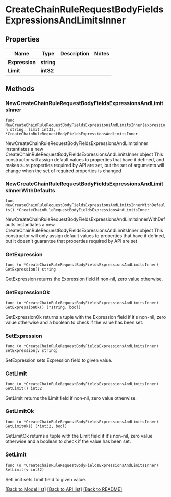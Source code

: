 # CreateChainRuleRequestBodyFieldsExpressionsAndLimitsInner

## Properties

Name | Type | Description | Notes
------------ | ------------- | ------------- | -------------
**Expression** | **string** |  | 
**Limit** | **int32** |  | 

## Methods

### NewCreateChainRuleRequestBodyFieldsExpressionsAndLimitsInner

`func NewCreateChainRuleRequestBodyFieldsExpressionsAndLimitsInner(expression string, limit int32, ) *CreateChainRuleRequestBodyFieldsExpressionsAndLimitsInner`

NewCreateChainRuleRequestBodyFieldsExpressionsAndLimitsInner instantiates a new CreateChainRuleRequestBodyFieldsExpressionsAndLimitsInner object
This constructor will assign default values to properties that have it defined,
and makes sure properties required by API are set, but the set of arguments
will change when the set of required properties is changed

### NewCreateChainRuleRequestBodyFieldsExpressionsAndLimitsInnerWithDefaults

`func NewCreateChainRuleRequestBodyFieldsExpressionsAndLimitsInnerWithDefaults() *CreateChainRuleRequestBodyFieldsExpressionsAndLimitsInner`

NewCreateChainRuleRequestBodyFieldsExpressionsAndLimitsInnerWithDefaults instantiates a new CreateChainRuleRequestBodyFieldsExpressionsAndLimitsInner object
This constructor will only assign default values to properties that have it defined,
but it doesn't guarantee that properties required by API are set

### GetExpression

`func (o *CreateChainRuleRequestBodyFieldsExpressionsAndLimitsInner) GetExpression() string`

GetExpression returns the Expression field if non-nil, zero value otherwise.

### GetExpressionOk

`func (o *CreateChainRuleRequestBodyFieldsExpressionsAndLimitsInner) GetExpressionOk() (*string, bool)`

GetExpressionOk returns a tuple with the Expression field if it's non-nil, zero value otherwise
and a boolean to check if the value has been set.

### SetExpression

`func (o *CreateChainRuleRequestBodyFieldsExpressionsAndLimitsInner) SetExpression(v string)`

SetExpression sets Expression field to given value.


### GetLimit

`func (o *CreateChainRuleRequestBodyFieldsExpressionsAndLimitsInner) GetLimit() int32`

GetLimit returns the Limit field if non-nil, zero value otherwise.

### GetLimitOk

`func (o *CreateChainRuleRequestBodyFieldsExpressionsAndLimitsInner) GetLimitOk() (*int32, bool)`

GetLimitOk returns a tuple with the Limit field if it's non-nil, zero value otherwise
and a boolean to check if the value has been set.

### SetLimit

`func (o *CreateChainRuleRequestBodyFieldsExpressionsAndLimitsInner) SetLimit(v int32)`

SetLimit sets Limit field to given value.



[[Back to Model list]](../README.md#documentation-for-models) [[Back to API list]](../README.md#documentation-for-api-endpoints) [[Back to README]](../README.md)


